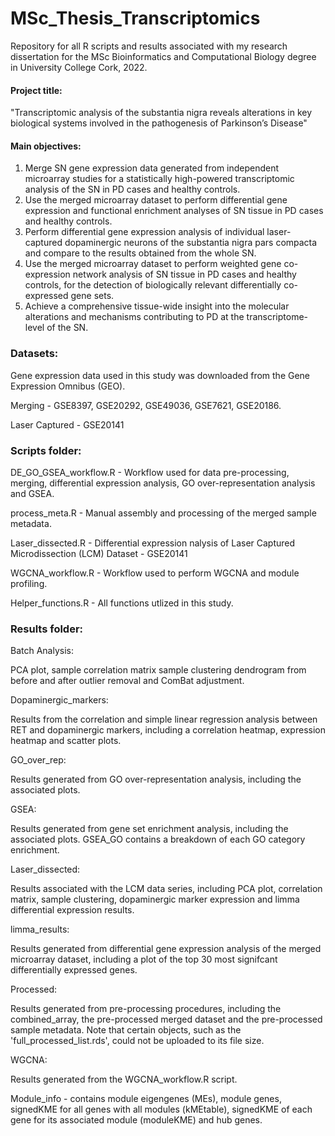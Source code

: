 # MSc_Thesis_Transcriptomics

Repository for all R scripts and results associated with my research dissertation for the MSc Bioinformatics and Computational Biology degree in University College Cork, 2022.

#### Project title:
"Transcriptomic analysis of the substantia nigra reveals alterations in key biological systems involved in the pathogenesis of Parkinson’s Disease"

#### Main objectives:

1.	Merge SN gene expression data generated from independent microarray studies for a statistically high-powered transcriptomic analysis of the SN in PD cases and healthy controls. 
2.	Use the merged microarray dataset to perform differential gene expression and functional enrichment analyses of SN tissue in PD cases and healthy controls. 
3.	Perform differential gene expression analysis of individual laser-captured dopaminergic neurons of the substantia nigra pars compacta and compare to the results obtained from the whole SN.
4.	Use the merged microarray dataset to perform weighted gene co-expression network analysis of SN tissue in PD cases and healthy controls, for the detection of biologically relevant differentially co-expressed gene sets. 
5.	Achieve a comprehensive tissue-wide insight into the molecular alterations and mechanisms contributing to PD at the transcriptome-level of the SN. 


### Datasets: 
Gene expression data used in this study was downloaded from the Gene Expression Omnibus (GEO).

Merging - GSE8397, GSE20292, GSE49036, GSE7621, GSE20186.

Laser Captured - GSE20141


### Scripts folder:
DE_GO_GSEA_workflow.R - Workflow used for data pre-processing, merging, differential expression analysis, GO over-representation analysis and GSEA.

process_meta.R - Manual assembly and processing of the merged sample metadata.

Laser_dissected.R - Differential expression nalysis of Laser Captured Microdissection (LCM) Dataset - GSE20141

WGCNA_workflow.R - Workflow used to perform WGCNA and module profiling.

Helper_functions.R - All functions utlized in this study.

### Results folder:

Batch Analysis:

PCA plot, sample correlation matrix sample clustering dendrogram from before and after outlier removal and ComBat adjustment.

Dopaminergic_markers:

Results from the correlation and simple linear regression analysis between RET and dopaminergic markers, including a correlation heatmap, expression heatmap and scatter plots. 

GO_over_rep:

Results generated from GO over-representation analysis, including the associated plots. 

GSEA:

Results generated from gene set enrichment analysis, including the associated plots. GSEA_GO contains a breakdown of each GO category enrichment.

Laser_dissected:

Results associated with the LCM data series, including PCA plot, correlation matrix, sample clustering, dopaminergic marker expression and limma differential expression results. 

limma_results:

Results generated from differential gene expression analysis of the merged microarray dataset, including a plot of the top 30 most signifcant differentially expressed genes.

Processed:

Results generated from pre-processing procedures, including the combined_array, the pre-processed merged dataset and the pre-processed sample metadata. 
Note that certain objects, such as the 'full_processed_list.rds', could not be uploaded to its file size. 

</u>WGCNA:

Results generated from the WGCNA_workflow.R script.

Module_info - contains module eigengenes (MEs), module genes, signedKME for all genes with all modules (kMEtable), signedKME of each gene for its associated module (moduleKME) and hub genes.




